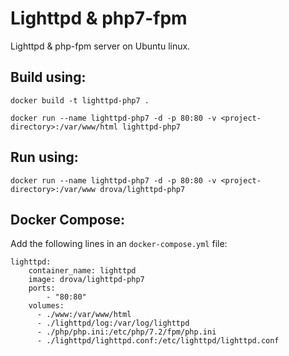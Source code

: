 Lighttpd & php7-fpm
===================
Lighttpd & php-fpm server on Ubuntu linux.

## Build using:
`docker build -t lighttpd-php7 .`

`docker run --name lighttpd-php7 -d -p 80:80 -v <project-directory>:/var/www/html lighttpd-php7`

## Run using:
`docker run --name lighttpd-php7 -d -p 80:80 -v <project-directory>:/var/www drova/lighttpd-php7`

## Docker Compose:
Add the following lines in an `docker-compose.yml` file:
```
lighttpd:
    container_name: lighttpd
    image: drova/lighttpd-php7
    ports:
        - "80:80"
    volumes:
      - ./www:/var/www/html
      - ./lighttpd/log:/var/log/lighttpd
      - ./php/php.ini:/etc/php/7.2/fpm/php.ini
      - ./lighttpd/lighttpd.conf:/etc/lighttpd/lighttpd.conf
```
